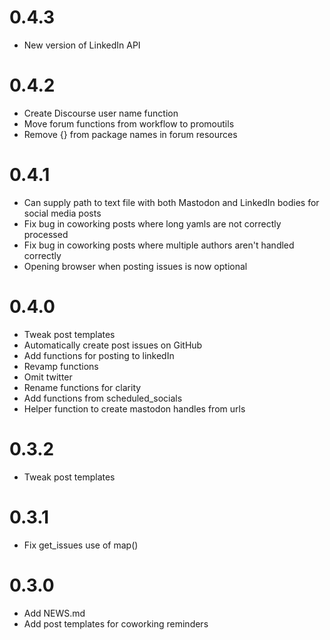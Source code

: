 # 0.4.3
- New version of LinkedIn API

# 0.4.2
- Create Discourse user name function
- Move forum functions from workflow to promoutils
- Remove {} from package names in forum resources

# 0.4.1
- Can supply path to text file with both Mastodon and LinkedIn bodies
  for social media posts
- Fix bug in coworking posts where long yamls are not correctly processed
- Fix bug in coworking posts where multiple authors aren't handled correctly
- Opening browser when posting issues is now optional


# 0.4.0
- Tweak post templates
- Automatically create post issues on GitHub
- Add functions for posting to linkedIn
- Revamp functions
- Omit twitter
- Rename functions for clarity
- Add functions from scheduled_socials 
- Helper function to create mastodon handles from urls

# 0.3.2
- Tweak post templates

# 0.3.1
- Fix get_issues use of map()

# 0.3.0
- Add NEWS.md
- Add post templates for coworking reminders
